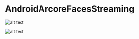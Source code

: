 # AndroidArcoreFacesStreaming

![alt text](https://i.imgur.com/T9EV1fr.png)

![alt text](https://i.imgur.com/w20bTLD.png)


